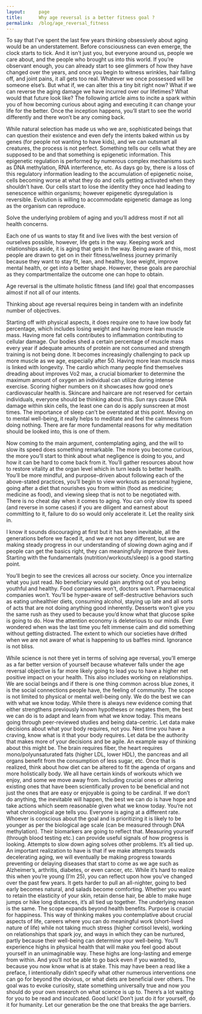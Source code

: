 ```yaml
---
layout:     page
title:      Why age reversal is a better fitness goal ?
permalink:  /blog/age_reversal_fitness
---
```


<style type="text/css">
    strong {
        color: #3498db;
        font-weight: 400;
    }
    blockquote {
        padding: 0px 23px;
    }
</style>

To say that I’ve spent the last few years thinking obsessively about aging would be an understatement. Before consciousness can even emerge, the clock starts to tick. And it isn’t just you, but everyone around us, people we care about, and the people who brought us into this world. If you’re observant enough, you can already start to see glimmers of how they have changed over the years, and once you begin to witness wrinkles, hair falling off, and joint pains, it all gets too real. Whatever we once possessed will be someone else’s. But what if, we can alter this a tiny bit right now? What if we can reverse the aging damage we have incurred over our lifetimes? What would that future look like? The following article aims to incite a spark within you of how becoming curious about aging and executing it can change your life for the better. Once the inception happens, you’ll start to see the world differently and there won’t be any coming back.

While natural selection has made us who we are, sophisticated beings that can question their existence and even defy the intents baked within us by genes (for people not wanting to have kids), and we can outsmart all creatures, the process is not perfect. Something tells our cells what they are supposed to be and that something is epigenetic information. This epigenetic regulation is performed by numerous complex mechanisms such as DNA methylation, RNA interference, etc. As days go by, there is a loss of this regulatory information leading to the accumulation of epigenetic noise, cells becoming worse at what they do and cells getting activated when they shouldn’t have. Our cells start to lose the identity they once had leading to senescence within organisms; however epigenetic dysregulation is reversible. Evolution is willing to accommodate epigenetic damage as long as the organism can reproduce.

Solve the underlying problem of aging and you’ll address most if not all health concerns.

Each one of us wants to stay fit and live lives with the best version of ourselves possible, however, life gets in the way. Keeping work and relationships aside, it is aging that gets in the way. Being aware of this, most people are drawn to get on in their fitness/wellness journey primarily because they want to stay fit, lean, and healthy, lose weight, improve mental health, or get into a better shape. However, these goals are parochial as they compartmentalize the outcome one can hope to obtain.

Age reversal is the ultimate holistic fitness (and life) goal that encompasses almost if not all of our intents.

Thinking about age reversal requires being in tandem with an indefinite number of objectives.

Starting off with physical aspects, it does require one to have low body fat percentage, which includes losing weight and having more lean muscle mass. Having more fat cells contributes to inflammation contributing to cellular damage. Our bodies shed a certain percentage of muscle mass every year if adequate amounts of protein are not consumed and strength training is not being done. It becomes increasingly challenging to pack up more muscle as we age, especially after 50. Having more lean muscle mass is linked with longevity. The cardio which many people find themselves dreading about improves Vo2 max, a crucial biomarker to determine the maximum amount of oxygen an individual can utilize during intense exercise. Scoring higher numbers on it showcases how good one’s cardiovascular health is. Skincare and haircare are not reserved for certain individuals, everyone should be thinking about this. Sun rays cause DNA damage within skin cells, the least one can do is apply sunscreen at most times. The importance of sleep can’t be overstated at this point. Moving on to mental well-being, it really helps to meditate and feel the calmness from doing nothing. There are far more fundamental reasons for why meditation should be looked into, this is one of them.

Now coming to the main argument, contemplating aging, and the will to slow its speed does something remarkable. The more you become curious, the more you’ll start to think about what negligence is doing to you, and how it can be hard to come back from it. You’ll gather resources about how to restore vitality at the organ level which in turn leads to better health. You’ll be more mindful, and purpose-driven about following each of the above-stated practices, you’ll begin to view workouts as personal hygiene, going after a diet that nourishes you from within (food as medicine; medicine as food), and viewing sleep that is not to be negotiated with. There is no cheat day when it comes to aging. You can only slow its speed (and reverse in some cases) if you are diligent and earnest about committing to it, failure to do so would only accelerate it. Let the reality sink in.

I know it sounds discouraging at first but it has been inevitable, all the generations before we faced it, and we are not any different, but we are making steady progress in our understanding of slowing down aging and if people can get the basics right, they can meaningfully improve their lives. Starting with the fundamentals (nutrition/workouts/sleep) is a good starting point.

You’ll begin to see the crevices all across our society. 
Once you internalize what you just read. No beneficiary would gain anything out of you being youthful and healthy. Food companies won’t, doctors won’t. Pharmaceutical companies won’t. You’ll be hyper-aware of self-destructive behaviors such as eating unhealthier diets, consuming alcohol, staying up late and all sorts of acts that are not doing anything good inherently. Desserts won’t give you the same rush as they used to because you’d know what that glucose spike is going to do. How the attention economy is deleterious to our minds. Ever wondered when was the last time you felt immense calm and did something without getting distracted. The extent to which our societies have drifted when we are not aware of what is happening to us baffles mind. Ignorance is not bliss.

While science is not there yet in terms of solving age reversal, you’ll emerge as a far better version of yourself because whatever falls under the age reversal objective is far more likely going to lead you to have a higher net positive impact on your health. This also includes working on relationships. We are social beings and if there is one thing common across blue zones, it is the social connections people have, the feeling of community. The scope is not limited to physical or mental well-being only.
We do the best we can with what we know today.
While there is always new evidence coming that either strengthens previously known hypotheses or negates them, the best we can do is to adapt and learn from what we know today. This means going through peer-reviewed studies and being data-centric. Let data make decisions about what your body requires, not you. Next time you have a craving, know what is it that your body requires. Let data be the authority that makes more of your decisions and be agile. An example way of thinking about this might be. The brain requires fiber, the heart requires mono/polyunsaturated fats (higher LDL, lower HDL), the pancreas and all organs benefit from the consumption of less sugar, etc. Once that is realized, think about how diet can be altered to fit the agenda of organs and more holistically body. We all have certain kinds of workouts which we enjoy, and some we move away from. Including crucial ones or altering existing ones that have been scientifically proven to be beneficial and not just the ones that are easy or enjoyable is going to be cardinal. If we don’t do anything, the inevitable will happen, the best we can do is have hope and take actions which seem reasonable given what we know today.
You’re not what chronological age tells you.
Everyone is aging at a different rate. Whoever is conscious about the goal and is prioritizing it is likely to be younger as per the biological age scale (can be measured through DNA methylation). Their biomarkers are going to reflect that. Measuring yourself (through blood testing etc.) can provide useful signals of how progress is looking.
Attempts to slow down aging solves other problems. It’s all tied up.
An important realization to have is that if we make attempts towards decelerating aging, we will eventually be making progress towards preventing or delaying diseases that start to come as we age such as Alzheimer’s, arthritis, diabetes, or even cancer, etc. While it’s hard to realize this when you’re young (I’m 25), you can reflect upon how you’ve changed over the past few years. It gets harder to pull an all-nighter, going to bed early becomes natural, and salads become comforting. Whether you want to retain the elasticity of your skin, retain dense hair, be able to make huge jumps or hike long distances, it’s all tied up together. The underlying reason is the same.
The scope expands beyond health benefits.
Purpose is crucial for happiness. This way of thinking makes you contemplative about crucial aspects of life, careers where you can do meaningful work (short-lived nature of life) while not taking much stress (higher cortisol levels), working on relationships that spark joy, and ways in which they can be nurtured, partly because their well-being can determine your well-being. You’ll experience highs in physical health that will make you feel good about yourself in an unimaginable way. These highs are long-lasting and emerge from within. And you’ll not be able to go back even if you wanted to, because you now know what is at stake.
This may have been a read like a preface, I intentionally didn’t specify what other numerous interventions one can go for beyond the obvious, or what diets are beneficial over others. The goal was to evoke curiosity, state something universally true and now you should do your own research on what science is up to. There’s a lot waiting for you to be read and inculcated. Good luck!
Don’t just do it for yourself, do it for humanity. Let our generation be the one that breaks the age barriers.
